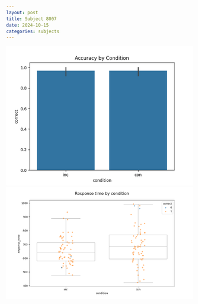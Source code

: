 ```yaml
---
layout: post
title: Subject 8007
date: 2024-10-15
categories: subjects
---
```


![](data/8007/run-14/8007_NF_acc.png)
![](data/8007/run-14/8007_NF_rt.png)
